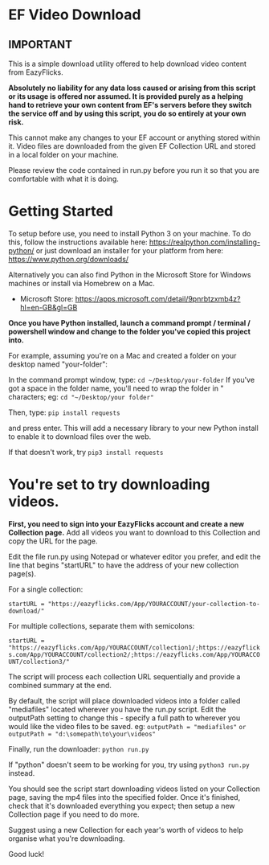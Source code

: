 # EF Video Download

## IMPORTANT
This is a simple download utility offered to help download video content from EazyFlicks.

**Absolutely no liability for any data loss caused or arising from this script or its usage is offered nor assumed. 
It is provided purely as a helping hand to retrieve your own content from EF's servers before they switch the service off and by using this script, you do so entirely at your own risk.**

This cannot make any changes to your EF account or anything stored within it. 
Video files are downloaded from the given EF Collection URL and stored in a local folder on your machine. 

Please review the code contained in run.py before you run it so that you are comfortable with what it is doing.


# Getting Started
To setup before use, you need to install Python 3 on your machine.
To do this, follow the instructions available here: https://realpython.com/installing-python/ or just download an installer for your platform from here: https://www.python.org/downloads/

Alternatively you can also find Python in the Microsoft Store for Windows machines or install via Homebrew on a Mac.

* Microsoft Store: https://apps.microsoft.com/detail/9pnrbtzxmb4z?hl=en-GB&gl=GB


**Once you have Python installed, launch a command prompt / terminal / powershell window and change to the folder you've copied this project into.**

For example, assuming you're on a Mac and created a folder on your desktop named "your-folder": 

In the command prompt window, type:
`cd ~/Desktop/your-folder`
If you've got a space in the folder name, you'll need to wrap the folder in " characters; eg: `cd "~/Desktop/your folder"`


Then, type: 
`pip install requests`

and press enter. This will add a necessary library to your new Python install to enable it to download files over the web. 

If that doesn't work, try 
`pip3 install requests`

# You're set to try downloading videos. 

**First, you need to sign into your EazyFlicks account and create a new Collection page.**
Add all videos you want to download to this Collection and copy the URL for the page. 

Edit the file run.py using Notepad or whatever editor you prefer, and edit the line that begins "startURL" to have the address of your new collection page(s).

For a single collection:

`startURL = "https://eazyflicks.com/App/YOURACCOUNT/your-collection-to-download/"`

For multiple collections, separate them with semicolons:

`startURL = "https://eazyflicks.com/App/YOURACCOUNT/collection1/;https://eazyflicks.com/App/YOURACCOUNT/collection2/;https://eazyflicks.com/App/YOURACCOUNT/collection3/"`

The script will process each collection URL sequentially and provide a combined summary at the end.

By default, the script will place downloaded videos into a folder called "mediafiles" located wherever you have the run.py script. 
Edit the outputPath setting to change this - specify a full path to wherever you would like the video files to be saved.  eg:
`outputPath = "mediafiles"`
`or outputPath = "d:\somepath\to\your\videos"`

Finally, run the downloader: 
`python run.py`

If "python" doesn't seem to be working for you, try using `python3 run.py` instead. 

You should see the script start downloading videos listed on your Collection page, saving the mp4 files into the specified folder.
Once it's finished, check that it's downloaded everything you expect; then setup a new Collection page if you need to do more. 

Suggest using a new Collection for each year's worth of videos to help organise what you're downloading. 

Good luck! 
